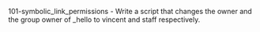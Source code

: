 101-symbolic_link_permissions - Write a script that changes the owner and the group owner of _hello to vincent and staff respectively.
